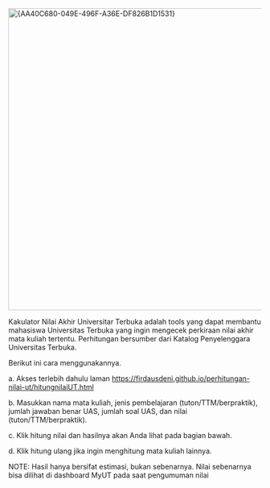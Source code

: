 <img width="957" height="600" alt="{AA40C680-049E-496F-A36E-DF826B1D1531}" src="https://github.com/user-attachments/assets/5ac68887-e671-4bb7-9dbb-a537876314c6" />

Kakulator Nilai Akhir Universitar Terbuka adalah tools yang dapat membantu mahasiswa Universitas Terbuka yang ingin mengecek perkiraan nilai akhir mata kuliah tertentu. Perhitungan bersumber dari Katalog Penyelenggara Universitas Terbuka.

Berikut ini cara menggunakannya.

a. Akses terlebih dahulu laman https://firdausdeni.github.io/perhitungan-nilai-ut/hitungnilaiUT.html

b. Masukkan nama mata kuliah, jenis pembelajaran (tuton/TTM/berpraktik), jumlah jawaban benar UAS, jumlah soal UAS, dan nilai (tuton/TTM/berpraktik).

c. Klik hitung nilai dan hasilnya akan Anda lihat pada bagian bawah.

d. Klik hitung ulang jika ingin menghitung mata kuliah lainnya.

NOTE: Hasil hanya bersifat estimasi, bukan sebenarnya. Nilai sebenarnya bisa dilihat di dashboard MyUT pada saat pengumuman nilai
